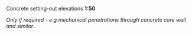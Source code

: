 <span class="transform-to-uppercase">Concrete setting-out elevations **1:50**</span>

_Only if required - e.g.mechanical penetrations through concrete core wall and similar._